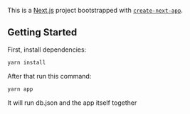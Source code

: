 This is a [Next.js](https://nextjs.org/) project bootstrapped with [`create-next-app`](https://github.com/vercel/next.js/tree/canary/packages/create-next-app).

## Getting Started

First, install dependencies:

```bash
yarn install
```

After that run this command: 
```bash
yarn app
```

It will run db.json and the app itself together 


